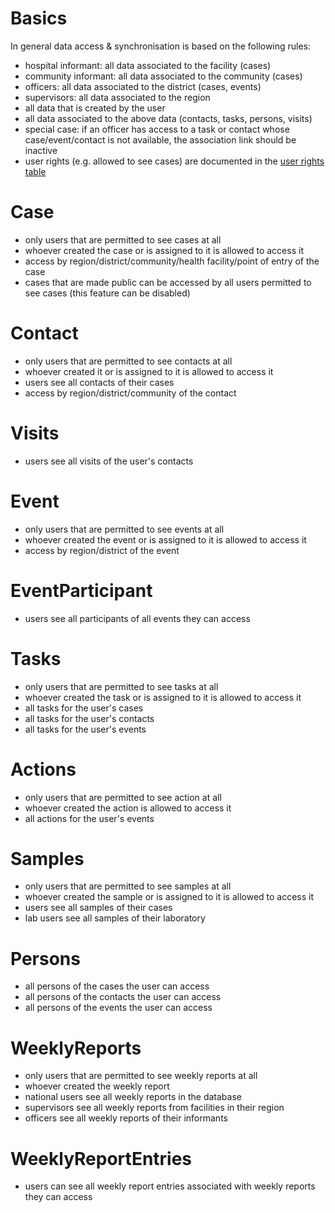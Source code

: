 # Basics
In general data access & synchronisation is based on the following rules:

* hospital informant: all data associated to the facility (cases)
* community informant: all data associated to the community (cases)
* officers: all data associated to the district (cases, events)
* supervisors: all data associated to the region
* all data that is created by the user
* all data associated to the above data (contacts, tasks, persons, visits)
* special case: if an officer has access to a task or contact whose case/event/contact is not available, the association link should be inactive
* user rights (e.g. allowed to see cases) are documented in the [user rights table](sormas-api/src/main/resources/doc/SORMAS_User_Rights.xlsx)

# Case
* only users that are permitted to see cases at all
* whoever created the case or is assigned to it is allowed to access it
* access by region/district/community/health facility/point of entry of the case
* cases that are made public can be accessed by all users permitted to see cases (this feature can be disabled)

# Contact
* only users that are permitted to see contacts at all
* whoever created it or is assigned to it is allowed to access it
* users see all contacts of their cases
* access by region/district/community of the contact

# Visits
* users see all visits of the user's contacts

# Event
* only users that are permitted to see events at all
* whoever created the event or is assigned to it is allowed to access it
* access by region/district of the event

# EventParticipant
* users see all participants of all events they can access

# Tasks
* only users that are permitted to see tasks at all
* whoever created the task or is assigned to it is allowed to access it
* all tasks for the user's cases
* all tasks for the user's contacts
* all tasks for the user's events


# Actions
* only users that are permitted to see action at all
* whoever created the action is allowed to access it
* all actions for the user's events

# Samples
* only users that are permitted to see samples at all
* whoever created the sample or is assigned to it is allowed to access it
* users see all samples of their cases
* lab users see all samples of their laboratory

# Persons
* all persons of the cases the user can access
* all persons of the contacts the user can access
* all persons of the events the user can access

# WeeklyReports
* only users that are permitted to see weekly reports at all
* whoever created the weekly report
* national users see all weekly reports in the database
* supervisors see all weekly reports from facilities in their region
* officers see all weekly reports of their informants

# WeeklyReportEntries
* users can see all weekly report entries associated with weekly reports they can access
